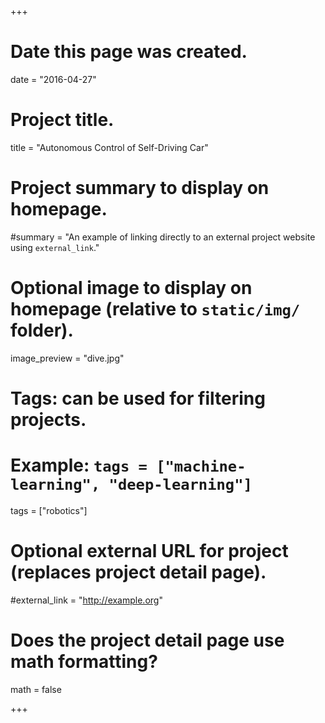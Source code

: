 +++
# Date this page was created.
date = "2016-04-27"

# Project title.
title = "Autonomous Control of Self-Driving Car"

# Project summary to display on homepage.
#summary = "An example of linking directly to an external project website using `external_link`."

# Optional image to display on homepage (relative to `static/img/` folder).
image_preview = "dive.jpg"

# Tags: can be used for filtering projects.
# Example: `tags = ["machine-learning", "deep-learning"]`
tags = ["robotics"]


# Optional external URL for project (replaces project detail page).
#external_link = "http://example.org"

# Does the project detail page use math formatting?
math = false

+++

